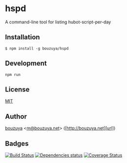 # hspd

A command-line tool for listing hubot-script-per-day

## Installation

    $ npm install -g bouzuya/hspd

## Development

`npm run`

## License

[MIT](LICENSE)

## Author

[bouzuya][user] &lt;[m@bouzuya.net][mail]&gt; ([http://bouzuya.net][url])

## Badges

[![Build Status][travis-badge]][travis]
[![Dependencies status][david-dm-badge]][david-dm]
[![Coverage Status][coveralls-badge]][coveralls]

[travis]: https://travis-ci.org/bouzuya/hspd
[travis-badge]: https://travis-ci.org/bouzuya/hspd.svg?branch=master
[david-dm]: https://david-dm.org/bouzuya/hspd
[david-dm-badge]: https://david-dm.org/bouzuya/hspd.png
[coveralls]: https://coveralls.io/r/bouzuya/hspd
[coveralls-badge]: https://img.shields.io/coveralls/bouzuya/hspd.svg
[user]: https://github.com/bouzuya
[mail]: mailto:m@bouzuya.net
[url]: http://bouzuya.net
